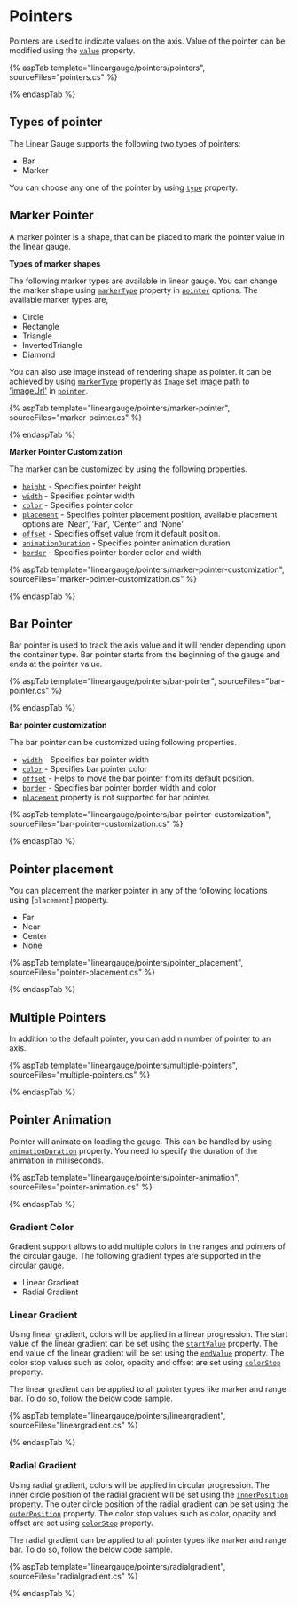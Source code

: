 # Pointers

Pointers are used to indicate values on the axis. Value of the pointer can be modified using the [`value`](https://help.syncfusion.com/cr/cref_files/aspnetcore-js2/Syncfusion.EJ2~Syncfusion.EJ2.LinearGauge.LinearGaugePointer~Value.html) property.

{% aspTab template="lineargauge/pointers/pointers", sourceFiles="pointers.cs" %}

{% endaspTab %}

## Types of pointer

The Linear Gauge supports the following two types of pointers:

* Bar
* Marker

You can choose any one of the pointer by using [`type`](https://help.syncfusion.com/cr/cref_files/aspnetcore-js2/Syncfusion.EJ2~Syncfusion.EJ2.LinearGauge.LinearGaugePointer~Type.html) property.

## Marker Pointer

A marker pointer is a shape, that can be placed to mark the pointer value in the linear gauge.

<b>Types of marker shapes</b>

The following marker types are available in linear gauge. You can change the marker shape using [`markerType`](https://help.syncfusion.com/cr/cref_files/aspnetcore-js2/Syncfusion.EJ2~Syncfusion.EJ2.LinearGauge.LinearGaugePointer~MarkerType.html) property in [`pointer`](https://help.syncfusion.com/cr/cref_files/aspnetcore-js2/Syncfusion.EJ2~Syncfusion.EJ2.LinearGauge.LinearGaugePointer.html) options. The available marker types are,

* Circle
* Rectangle
* Triangle
* InvertedTriangle
* Diamond

You can also use image instead of rendering shape as pointer. It can be achieved by using [`markerType`](https://help.syncfusion.com/cr/cref_files/aspnetcore-js2/Syncfusion.EJ2~Syncfusion.EJ2.LinearGauge.LinearGaugePointer~MarkerType.html) property as `Image` set image path to ['imageUrl'](https://help.syncfusion.com/cr/cref_files/aspnetcore-js2/Syncfusion.EJ2~Syncfusion.EJ2.LinearGauge.LinearGaugePointer~ImageUrl.html) in [`pointer`](https://help.syncfusion.com/cr/cref_files/aspnetcore-js2/Syncfusion.EJ2~Syncfusion.EJ2.LinearGauge.LinearGaugePointer.html).

{% aspTab template="lineargauge/pointers/marker-pointer", sourceFiles="marker-pointer.cs" %}

{% endaspTab %}

<!-- markdownlint-disable MD036 -->

**Marker Pointer Customization**

The marker can be customized by using the following properties.

* [`height`](https://help.syncfusion.com/cr/cref_files/aspnetcore-js2/Syncfusion.EJ2~Syncfusion.EJ2.LinearGauge.LinearGaugePointer~Height.html) - Specifies pointer height
* [`width`](https://help.syncfusion.com/cr/cref_files/aspnetcore-js2/Syncfusion.EJ2~Syncfusion.EJ2.LinearGauge.LinearGaugePointer~Width.html) - Specifies pointer width
* [`color`](https://help.syncfusion.com/cr/cref_files/aspnetcore-js2/Syncfusion.EJ2~Syncfusion.EJ2.LinearGauge.LinearGaugePointer~Color.html) - Specifies pointer color
* [`placement`](https://help.syncfusion.com/cr/cref_files/aspnetcore-js2/Syncfusion.EJ2~Syncfusion.EJ2.LinearGauge.LinearGaugePointer~Placement.html) - Specifies pointer placement position, available placement options are 'Near', 'Far', 'Center' and 'None'
* [`offset`](https://help.syncfusion.com/cr/cref_files/aspnetcore-js2/Syncfusion.EJ2~Syncfusion.EJ2.LinearGauge.LinearGaugePointer~Offset.html) - Specifies offset value from it default position.
* [`animationDuration`](https://help.syncfusion.com/cr/cref_files/aspnetcore-js2/Syncfusion.EJ2~Syncfusion.EJ2.LinearGauge.LinearGaugePointer~AnimationDuration.html) - Specifies pointer animation duration
* [`border`](https://help.syncfusion.com/cr/cref_files/aspnetcore-js2/Syncfusion.EJ2~Syncfusion.EJ2.LinearGauge.LinearGaugePointer~Border.html) - Specifies pointer border color and width

{% aspTab template="lineargauge/pointers/marker-pointer-customization", sourceFiles="marker-pointer-customization.cs" %}

{% endaspTab %}

## Bar Pointer

Bar pointer is used to track the axis value and it will render depending upon the container type. Bar pointer starts from the beginning of the gauge and ends at the pointer value.

{% aspTab template="lineargauge/pointers/bar-pointer", sourceFiles="bar-pointer.cs" %}

{% endaspTab %}

<!-- markdownlint-disable MD036 -->

**Bar pointer customization**

The bar pointer can be customized using following properties.

* [`width`](https://help.syncfusion.com/cr/cref_files/aspnetcore-js2/Syncfusion.EJ2~Syncfusion.EJ2.LinearGauge.LinearGaugePointer~Width.html) - Specifies bar pointer width
* [`color`](https://help.syncfusion.com/cr/cref_files/aspnetcore-js2/Syncfusion.EJ2~Syncfusion.EJ2.LinearGauge.LinearGaugePointer~Color.html) - Specifies bar pointer color
* [`offset`](https://help.syncfusion.com/cr/cref_files/aspnetcore-js2/Syncfusion.EJ2~Syncfusion.EJ2.LinearGauge.LinearGaugePointer~Offset.html) - Helps to move the bar pointer from its default position.
* [`border`](https://help.syncfusion.com/cr/cref_files/aspnetcore-js2/Syncfusion.EJ2~Syncfusion.EJ2.LinearGauge.LinearGaugePointer~Border.html) - Specifies bar pointer border width and color
* [`placement`](https://help.syncfusion.com/cr/cref_files/aspnetcore-js2/Syncfusion.EJ2~Syncfusion.EJ2.LinearGauge.LinearGaugePointer~Placement.html) property is not supported for bar pointer.

{% aspTab template="lineargauge/pointers/bar-pointer-customization", sourceFiles="bar-pointer-customization.cs" %}

{% endaspTab %}

## Pointer placement

You can placement the marker pointer in any of the following locations using [`placement`] property.

* Far
* Near
* Center
* None

{% aspTab template="lineargauge/pointers/pointer_placement", sourceFiles="pointer-placement.cs" %}

{% endaspTab %}

## Multiple Pointers

In addition to the default pointer, you can add n number of pointer to an axis.

{% aspTab template="lineargauge/pointers/multiple-pointers", sourceFiles="multiple-pointers.cs" %}

{% endaspTab %}

## Pointer Animation

Pointer will animate on loading the gauge. This can be handled by using
[`animationDuration`](https://help.syncfusion.com/cr/cref_files/aspnetcore-js2/Syncfusion.EJ2~Syncfusion.EJ2.LinearGauge.LinearGaugePointer~AnimationDuration.html) property. You need to specify the duration of the animation in milliseconds.

{% aspTab template="lineargauge/pointers/pointer-animation", sourceFiles="pointer-animation.cs" %}

{% endaspTab %}

### Gradient Color

Gradient support allows to add multiple colors in the ranges and pointers of the circular gauge. The following gradient types are supported in the circular gauge.

* Linear Gradient
* Radial Gradient

### Linear Gradient

Using linear gradient, colors will be applied in a linear progression. The start value of the linear gradient can be set using the [`startValue`](../api/linear-gauge/linearGradient/#startvalue) property. The end value of the linear gradient will be set using the [`endValue`](../api/linear-gauge/linearGradient/#endvalue) property. The color stop values such as color, opacity and offset are set using [`colorStop`](../api/linear-gauge/linearGradient/#colorstop) property.

The linear gradient can be applied to all pointer types like marker and range bar. To do so, follow the below code sample.

{% aspTab template="lineargauge/pointers/lineargradient", sourceFiles="lineargradient.cs" %}

{% endaspTab %}

### Radial Gradient

Using radial gradient, colors will be applied in circular progression. The inner circle position of the radial gradient will be set using the [`innerPosition`](../api/linear-gauge/radialGradient/#innerposition) property. The outer circle position of the radial gradient can be set using the [`outerPosition`](../api/linear-gauge/radialGradient/#outerposition) property. The color stop values such as color, opacity and offset are set using [`colorStop`](../api/linear-gauge/radialGradient/#colorstop) property.

The radial gradient can be applied to all pointer types like marker and range bar. To do so, follow the below code sample.

{% aspTab template="lineargauge/pointers/radialgradient", sourceFiles="radialgradient.cs" %}

{% endaspTab %}